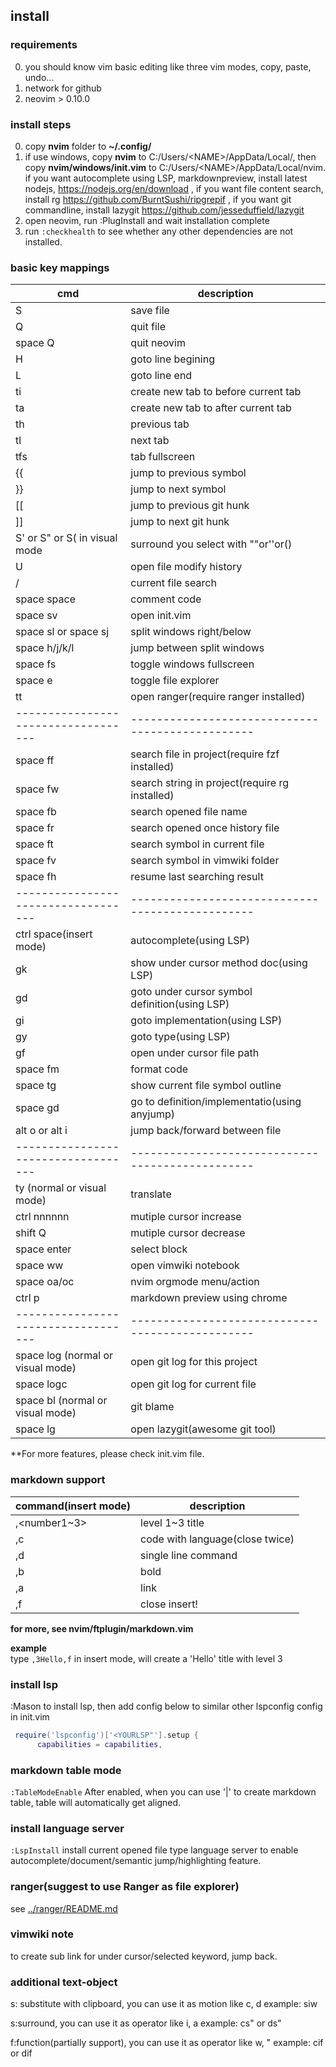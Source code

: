 ## install 
### requirements

0. you should know vim basic editing like three vim modes, copy, paste, undo...  
1. network for github
2. neovim > 0.10.0

### install steps

0. copy **nvim** folder to **~/.config/**  
1. if use windows, copy **nvim** to C:/Users/\<NAME\>/AppData/Local/, then copy **nvim/windows/init.vim** to C:/Users/\<NAME\>/AppData/Local/nvim. if you want autocomplete using LSP, markdownpreview, install latest nodejs, https://nodejs.org/en/download , if you want file content search, install rg https://github.com/BurntSushi/ripgrepif , if you want git commandline, install lazygit https://github.com/jesseduffield/lazygit
2. open neovim, run :PlugInstall and wait installation complete
3. run `:checkhealth` to see whether any other dependencies are not installed.

### basic key mappings

| cmd                               | description                                    |
|-----------------------------------|------------------------------------------------|
| S                                 | save file                                      |
| Q                                 | quit file                                      |
| space Q                           | quit neovim                                    |
| H                                 | goto line begining                             |
| L                                 | goto line end                                  |
| ti                                | create new tab to before current tab           |
| ta                                | create new tab to after current tab            |
| th                                | previous tab                                   |
| tl                                | next tab                                       |
| tfs                               | tab fullscreen                                 |
| {{                                | jump to previous symbol                        |
| }}                                | jump to next symbol                            |
| [[                                | jump to previous git hunk                      |
| ]]                                | jump to next git hunk                          |
| S' or S" or S( in visual mode     | surround you select with ""or''or()            |
| U                                 | open file modify history                       |
| /                                 | current file search                            |
| space space                       | comment code                                   |
| space sv                          | open init.vim                                  |
| space sl or space sj              | split windows right/below                      |
| space h/j/k/l                     | jump between split windows                     |
| space fs                          | toggle windows fullscreen                      |
| space e                           | toggle file explorer                           |
| tt                                | open ranger(require ranger installed)          |
|-----------------------------------|------------------------------------------------|
| space ff                          | search file in project(require fzf installed)  |
| space fw                          | search string in project(require rg installed) |
| space fb                          | search opened file name                        |
| space fr                          | search opened once history file                |
| space ft                          | search symbol in current file                  |
| space fv                          | search symbol in vimwiki folder                |
| space fh                          | resume last searching result                   |
|-----------------------------------|------------------------------------------------|
| ctrl space(insert mode)           | autocomplete(using LSP)                        |
| gk                                | show under cursor method doc(using LSP)        |
| gd                                | goto under cursor symbol definition(using LSP) |
| gi                                | goto implementation(using LSP)                 |
| gy                                | goto type(using LSP)                           |
| gf                                | open under cursor file path                    |
| space fm                          | format code                                    |
| space tg                          | show current file symbol outline               |
| space gd                          | go to definition/implementatio(using anyjump)  |
| alt o or alt i                    | jump back/forward between file                 |
|-----------------------------------|------------------------------------------------|
| ty (normal or visual mode)        | translate
| ctrl nnnnnn                       | mutiple cursor increase                        |
| shift Q                           | mutiple cursor decrease                        |
| space enter                       | select block                                   |
| space ww                          | open vimwiki notebook                          |
| space oa/oc                       | nvim orgmode menu/action                       |
| ctrl p                            | markdown preview using chrome                  |
|-----------------------------------|------------------------------------------------|
| space log (normal or visual mode) | open git log for this project                  |
| space logc                        | open git log for current file                  |
| space bl  (normal or visual mode) | git blame                                      |
| space lg                          | open lazygit(awesome git tool)                 |

**For more features, please check init.vim file.

### markdown support
| command(insert mode) | description                     |
|----------------------|---------------------------------|
| ,<number1~3>         | level 1~3 title                 |
| ,c                   | code with language(close twice) |
| ,d                   | single line command             |
| ,b                   | bold                            |
| ,a                   | link                            |
| ,f                   | close insert!                   |
**for more, see nvim/ftplugin/markdown.vim** 

**example**  
type `,3Hello,f` in insert mode, will create a 'Hello' title with level 3

### install lsp
:Mason to install lsp, then add config below to similar other lspconfig config in init.vim
```lua
 require('lspconfig')['<YOURLSP"'].setup {
      capabilities = capabilities,
```
### markdown table mode

`:TableModeEnable` 
After enabled, when you can use '|' to create markdown table, table will automatically get aligned.

### install language server
`:LspInstall` install current opened file type language server to enable autocomplete/document/semantic jump/highlighting feature.

### ranger(suggest to use Ranger as file explorer)
see [../ranger/README.md](../ranger/README.md) 

### vimwiki note
<CR> to create sub link for under cursor/selected keyword, <backspace> jump back.

### additional text-object
s: substitute with clipboard, you can use it as motion like c, d
example: siw

s:surround, you can use it as operator like i, a
example: cs" or ds"

f:function(partially support), you can use it as operator like w, "
example: cif or dif
